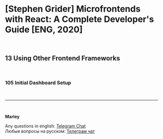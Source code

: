 # [Stephen Grider] Microfrontends with React: A Complete Developer's Guide [ENG, 2020]

<br/>

## 13 Using Other Frontend Frameworks

<br/>

### 105 Initial Dashboard Setup

<br/>

---

<br/>

**Marley**

Any questions in english: <a href="https://jsdev.org/chat/">Telegram Chat</a>  
Любые вопросы на русском: <a href="https://jsdev.ru/chat/">Телеграм чат</a>
